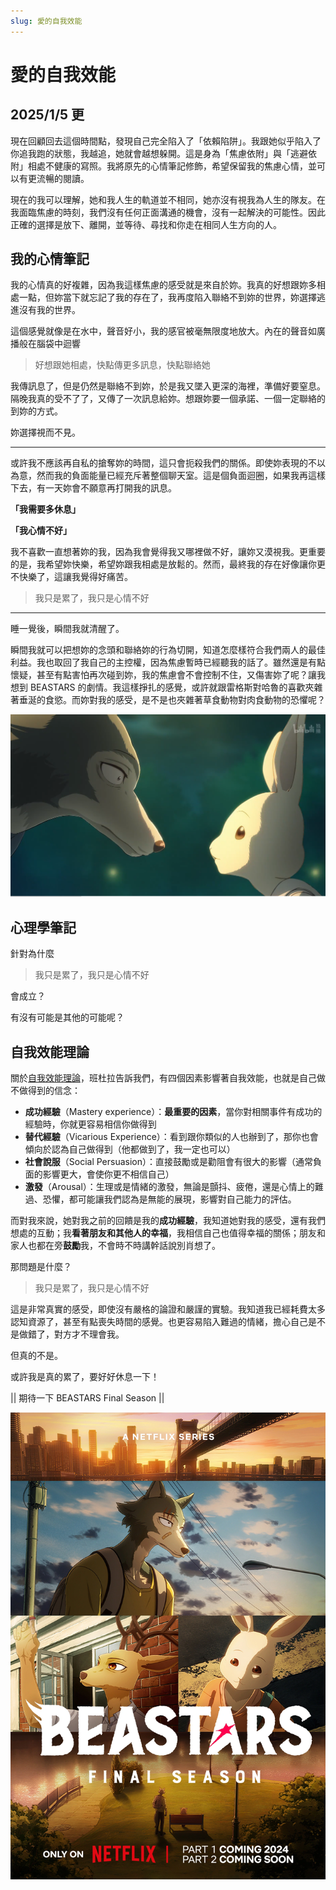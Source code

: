 ```yaml
---
slug: 愛的自我效能
---
```

# 愛的自我效能
## 2025/1/5 更

現在回顧回去這個時間點，發現自己完全陷入了「依賴陷阱」。我跟她似乎陷入了你追我跑的狀態，我越追，她就會越想躲開。這是身為「焦慮依附」與「逃避依附」相處不健康的寫照。我將原先的心情筆記修飾，希望保留我的焦慮心情，並可以有更流暢的閱讀。

現在的我可以理解，她和我人生的軌道並不相同，她亦沒有視我為人生的隊友。在我面臨焦慮的時刻，我們沒有任何正面溝通的機會，沒有一起解決的可能性。因此正確的選擇是放下、離開，並等待、尋找和你走在相同人生方向的人。

## 我的心情筆記

我的心情真的好複雜，因為我這樣焦慮的感受就是來自於妳。我真的好想跟妳多相處一點，但妳當下就忘記了我的存在了，我再度陷入聯絡不到妳的世界，妳選擇逃進沒有我的世界。

這個感覺就像是在水中，聲音好小，我的感官被毫無限度地放大。內在的聲音如廣播般在腦袋中迴響

> 好想跟她相處，快點傳更多訊息，快點聯絡她

我傳訊息了，但是仍然是聯絡不到妳，於是我又墜入更深的海裡，準備好要窒息。隔晚我真的受不了了，又傳了一次訊息給妳。想跟妳要一個承諾、一個一定聯絡的到妳的方式。

妳選擇視而不見。

---

或許我不應該再自私的搶奪妳的時間，這只會扼殺我們的關係。即使妳表現的不以為意，然而我的負面能量已經充斥著整個聊天室。這是個負面迴圈，如果我再這樣下去，有一天妳會不願意再打開我的訊息。

**「我需要多休息」**

**「我心情不好」**

我不喜歡一直想著妳的我，因為我會覺得我又哪裡做不好，讓妳又漠視我。更重要的是，我希望妳快樂，希望妳跟我相處是放鬆的。然而，最終我的存在好像讓你更不快樂了，這讓我覺得好痛苦。

> 我只是累了，我只是心情不好

---

睡一覺後，瞬間我就清醒了。

瞬間我就可以把想妳的念頭和聯絡妳的行為切開，知道怎麼樣符合我們兩人的最佳利益。我也取回了我自己的主控權，因為焦慮暫時已經聽我的話了。雖然還是有點懷疑，甚至有點害怕再次碰到妳，我的焦慮會不會控制不住，又傷害妳了呢？讓我想到 BEASTARS 的劇情。我這樣掙扎的感覺，或許就跟雷格斯對哈魯的喜歡夾雜著垂涎的食慾。而妳對我的感受，是不是也夾雜著草食動物對肉食動物的恐懼呢？

![雷格西和哈魯（BEASTARS第一季）](./雷格西和哈魯.webp)

## 心理學筆記

針對為什麼

> 我只是累了，我只是心情不好

會成立？

有沒有可能是其他的可能呢？

## 自我效能理論

關於[自我效能理論](https://en.wikipedia.org/wiki/Self-efficacy)，班杜拉告訴我們，有四個因素影響著自我效能，也就是自己做不做得到的信念：

- **成功經驗**（Mastery experience）：**最重要的因素**，當你對相關事件有成功的經驗時，你就更容易相信你做得到
- **替代經驗**（Vicarious Experience）：看到跟你類似的人也辦到了，那你也會傾向於認為自己做得到（他都做到了，我一定也可以）
- **社會說服**（Social Persuasion）：直接鼓勵或是勸阻會有很大的影響（通常負面的影響更大，會使你更不相信自己）
- **激發**（Arousal）：生理或是情緒的激發，無論是顫抖、疲倦，還是心情上的難過、恐懼，都可能讓我們認為是無能的展現，影響對自己能力的評估。

而對我來說，她對我之前的回饋是我的**成功經驗**，我知道她對我的感受，還有我們想處的互動；我**看著朋友和其他人的幸福**，我相信自己也值得幸福的關係；朋友和家人也都在旁**鼓勵**我，不會時不時講幹話說別肖想了。

那問題是什麼？

> 我只是累了，我只是心情不好

這是非常真實的感受，即使沒有嚴格的論證和嚴謹的實驗。我知道我已經耗費太多認知資源了，甚至有點喪失時間的感覺。也更容易陷入難過的情緒，擔心自己是不是做錯了，對方才不理會我。

但真的不是。

或許我是真的累了，要好好休息一下！

|| 期待一下 BEASTARS Final Season ||

![BEASTARS最終季視覺圖](./BEASTARS_Final_Season.webp)
